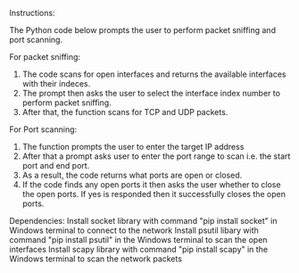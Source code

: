 Instructions:

The Python code below prompts the user to perform packet sniffing and port scanning. 

For packet sniffing:
1. The code scans for open interfaces and returns the available interfaces with their indeces. 
2. The prompt then asks the user to select the interface index number to perform packet sniffing. 
3. After that, the function scans for TCP and UDP packets.

For Port scanning: 
1. The function prompts the user to enter the target IP address
2. After that a prompt asks user to enter the port range to scan i.e. the start port and end port.
3. As a result, the code returns what ports are open or closed. 
4. If the code finds any open ports it then asks the user whether to close the open ports. If yes is responded then it successfully closes the open ports. 


Dependencies: 
Install socket library with command "pip install socket" in Windows terminal to connect to the network
Install psutil libary with command "pip install psutil" in the Windows terminal to scan the open interfaces
Install scapy library with command "pip install scapy" in the Windows terminal to scan the network packets
